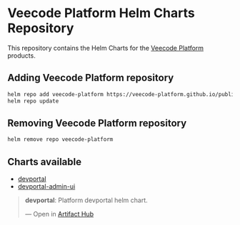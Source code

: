 
# Veecode Platform Helm Charts Repository
This repository contains the Helm Charts for the [Veecode Platform](https://platform.vee.codes) products.

## Adding Veecode Platform repository

```sh
helm repo add veecode-platform https://veecode-platform.github.io/public-charts/
helm repo update
```

## Removing Veecode Platform repository
```sh
helm remove repo veecode-platform
```

## Charts available
* [devportal](https://artifacthub.io/packages/helm/veecode-platform/devportal)
* [devportal-admin-ui](https://artifacthub.io/packages/helm/veecode-platform/devportal-admin-ui)
<div class="artifacthub-widget" data-url="https://artifacthub.io/packages/helm/veecode-platform/devportal" data-theme="dark" data-header="true" data-stars="true" data-responsive="false"><blockquote><p lang="en" dir="ltr"><b>devportal</b>: Platform devportal helm chart.</p>&mdash; Open in <a href="https://artifacthub.io/packages/helm/veecode-platform/devportal">Artifact Hub</a></blockquote></div><script async src="https://artifacthub.io/artifacthub-widget.js"></script>